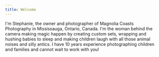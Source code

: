 ```yaml
---
title: Welcome
---
```

I'm Stephanie, the owner and photographer of Magnolia Coasts
Photography in Mississauga, Ontario, Canada. I'm the woman behind
the camera making magic happen by creating custom sets, wrapping
and hushing babies to sleep and making children laugh with all 
those animal noises and silly antics. I have 10 years experience
photographing children and families and cannot wait to 
work with you!
